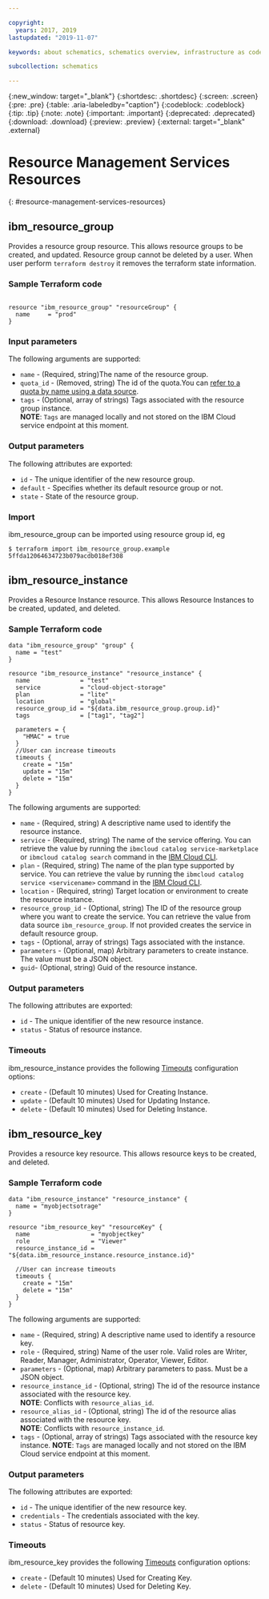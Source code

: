 ```yaml
---

copyright:
  years: 2017, 2019
lastupdated: "2019-11-07"

keywords: about schematics, schematics overview, infrastructure as code, iac, differences schematics and terraform, schematics vs terraform, how does schematics work, schematics benefits, why use schematics, terraform template, schematics workspace

subcollection: schematics

---
```


{:new_window: target="_blank"}
{:shortdesc: .shortdesc}
{:screen: .screen}
{:pre: .pre}
{:table: .aria-labeledby="caption"}
{:codeblock: .codeblock}
{:tip: .tip}
{:note: .note}
{:important: .important}
{:deprecated: .deprecated}
{:download: .download}
{:preview: .preview}
{:external: target="_blank" .external}

# Resource Management Services Resources
{: #resource-management-services-resources}


## ibm_resource_group

Provides a resource group resource. This allows resource groups to be created, and updated. Resource group cannot be deleted by a user. When user perform `terraform destroy` it removes the terraform state information.

### Sample Terraform code

```hcl

resource "ibm_resource_group" "resourceGroup" {
  name     = "prod"
}

```

### Input parameters

The following arguments are supported:

* `name` - (Required, string)The name of the resource group.
* `quota_id` - (Removed, string) The id of the quota.You can [refer to a quota by name using a data source](../d/resource_quota.html).
* `tags` - (Optional, array of strings) Tags associated with the resource group instance.  
  **NOTE**: `Tags` are managed locally and not stored on the IBM Cloud service endpoint at this moment.

### Output parameters

The following attributes are exported:

* `id` - The unique identifier of the new resource group.
* `default` - Specifies whether its default resource group or not.
* `state` - State of the resource group.


### Import

ibm_resource_group can be imported using resource group id, eg

```
$ terraform import ibm_resource_group.example 5ffda12064634723b079acdb018ef308
```


## ibm_resource_instance

Provides a Resource Instance resource. This allows Resource Instances to be created, updated, and deleted.

### Sample Terraform code

```hcl
data "ibm_resource_group" "group" {
  name = "test"
}

resource "ibm_resource_instance" "resource_instance" {
  name              = "test"
  service           = "cloud-object-storage"
  plan              = "lite"
  location          = "global"
  resource_group_id = "${data.ibm_resource_group.group.id}"
  tags              = ["tag1", "tag2"]

  parameters = {
    "HMAC" = true
  }
  //User can increase timeouts 
  timeouts {
    create = "15m"
    update = "15m"
    delete = "15m"
  }
}
```



The following arguments are supported:

* `name` - (Required, string) A descriptive name used to identify the resource instance.
* `service` - (Required, string) The name of the service offering. You can retrieve the value by running the `ibmcloud catalog service-marketplace` or `ibmcloud catalog search` command in the [IBM Cloud CLI](https://cloud.ibm.com/docs/cli?topic=cloud-cli-getting-started).
* `plan` - (Required, string) The name of the plan type supported by service. You can retrieve the value by running the `ibmcloud catalog service <servicename>` command in the [IBM Cloud CLI](https://cloud.ibm.com/docs/cli?topic=cloud-cli-getting-started).
* `location` - (Required, string) Target location or environment to create the resource instance.
* `resource_group_id` - (Optional, string) The ID of the resource group where you want to create the service. You can retrieve the value from data source `ibm_resource_group`. If not provided creates the service in default resource group.
* `tags` - (Optional, array of strings) Tags associated with the instance.
* `parameters` - (Optional, map) Arbitrary parameters to create instance. The value must be a JSON object.
* `guid`- (Optional, string) Guid of the resource instance.

### Output parameters

The following attributes are exported:

* `id` - The unique identifier of the new resource instance.
* `status` - Status of resource instance.

### Timeouts

ibm_resource_instance provides the following [Timeouts](https://www.terraform.io/docs/configuration/resources.html#timeouts) configuration options:

* `create` - (Default 10 minutes) Used for Creating Instance.
* `update` - (Default 10 minutes) Used for Updating Instance.
* `delete` - (Default 10 minutes) Used for Deleting Instance.





## ibm_resource_key

Provides a resource key resource. This allows resource keys to be created, and deleted.

### Sample Terraform code

```hcl
data "ibm_resource_instance" "resource_instance" {
  name = "myobjectsotrage"
}

resource "ibm_resource_key" "resourceKey" {
  name                 = "myobjectkey"
  role                 = "Viewer"
  resource_instance_id = "${data.ibm_resource_instance.resource_instance.id}"

  //User can increase timeouts 
  timeouts {
    create = "15m"
    delete = "15m"
  }
}
```



The following arguments are supported:

* `name` - (Required, string) A descriptive name used to identify a resource key.
* `role` - (Required, string) Name of the user role. Valid roles are Writer, Reader, Manager, Administrator, Operator, Viewer, Editor.
* `parameters` - (Optional, map) Arbitrary parameters to pass. Must be a JSON object.
* `resource_instance_id` - (Optional, string) The id of the resource instance associated with the resource key.  
 **NOTE**: Conflicts with `resource_alias_id`.
* `resource_alias_id` - (Optional, string) The id of the resource alias associated with the resource key.  
 **NOTE**: Conflicts with `resource_instance_id`.
* `tags` - (Optional, array of strings) Tags associated with the resource key instance.
  **NOTE**: `Tags` are managed locally and not stored on the IBM Cloud service endpoint at this moment.

### Output parameters

The following attributes are exported:

* `id` - The unique identifier of the new resource key.
* `credentials` - The credentials associated with the key.
* `status` - Status of resource key.

### Timeouts

ibm_resource_key provides the following [Timeouts](https://www.terraform.io/docs/configuration/resources.html#timeouts) configuration options:

* `create` - (Default 10 minutes) Used for Creating Key.
* `delete` - (Default 10 minutes) Used for Deleting Key.


